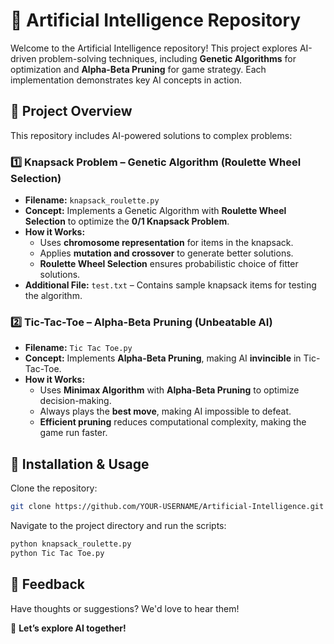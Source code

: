 # 🤖 Artificial Intelligence Repository  

Welcome to the Artificial Intelligence repository! This project explores AI-driven problem-solving techniques, including **Genetic Algorithms** for optimization and **Alpha-Beta Pruning** for game strategy. Each implementation demonstrates key AI concepts in action.  

## 🚀 Project Overview  

This repository includes AI-powered solutions to complex problems:  

### 1️⃣ Knapsack Problem – Genetic Algorithm (Roulette Wheel Selection)  
- **Filename:** `knapsack_roulette.py`  
- **Concept:** Implements a Genetic Algorithm with **Roulette Wheel Selection** to optimize the **0/1 Knapsack Problem**.  
- **How it Works:**  
  - Uses **chromosome representation** for items in the knapsack.  
  - Applies **mutation and crossover** to generate better solutions.  
  - **Roulette Wheel Selection** ensures probabilistic choice of fitter solutions.  
- **Additional File:** `test.txt` – Contains sample knapsack items for testing the algorithm.  

### 2️⃣ Tic-Tac-Toe – Alpha-Beta Pruning (Unbeatable AI)  
- **Filename:** `Tic Tac Toe.py`  
- **Concept:** Implements **Alpha-Beta Pruning**, making AI **invincible** in Tic-Tac-Toe.  
- **How it Works:**  
  - Uses **Minimax Algorithm** with **Alpha-Beta Pruning** to optimize decision-making.  
  - Always plays the **best move**, making AI impossible to defeat.  
  - **Efficient pruning** reduces computational complexity, making the game run faster.  

## 📌 Installation & Usage  
Clone the repository:  
```bash
git clone https://github.com/YOUR-USERNAME/Artificial-Intelligence.git
```

Navigate to the project directory and run the scripts:
```bash
python knapsack_roulette.py
python Tic Tac Toe.py
```
## 🌟 **Feedback**  

Have thoughts or suggestions? We'd love to hear them!  

🚀 **Let’s explore AI together!**
